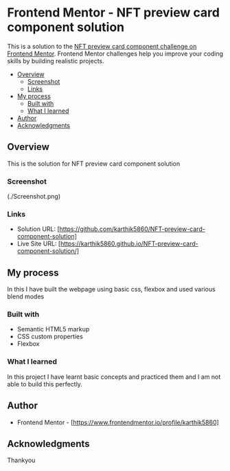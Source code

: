 # Frontend Mentor - NFT preview card component solution

This is a solution to the [NFT preview card component challenge on Frontend Mentor](https://www.frontendmentor.io/challenges/nft-preview-card-component-SbdUL_w0U). Frontend Mentor challenges help you improve your coding skills by building realistic projects. 

- [Overview](#overview)
  - [Screenshot](#screenshot)
  - [Links](#links)
- [My process](#my-process)
  - [Built with](#built-with)
  - [What I learned](#what-i-learned)
- [Author](#author)
- [Acknowledgments](#acknowledgments)



## Overview
This is the solution for NFT preview card component solution


### Screenshot

(./Screenshot.png)

### Links

- Solution URL: [https://github.com/karthik5860/NFT-preview-card-component-solution]
- Live Site URL: [https://karthik5860.github.io/NFT-preview-card-component-solution/]

## My process

In this I have built the webpage using basic css, flexbox and used various blend modes

### Built with

- Semantic HTML5 markup
- CSS custom properties
- Flexbox

### What I learned

In this project I have learnt basic concepts and practiced them and I am not able to build this perfectly.

## Author


- Frontend Mentor - [https://www.frontendmentor.io/profile/karthik5860]


## Acknowledgments



Thankyou
